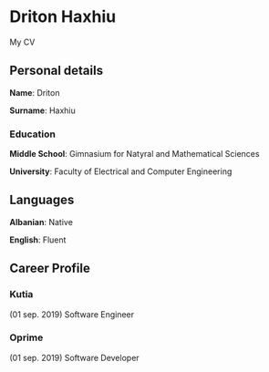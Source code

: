 # Driton Haxhiu
My CV

## Personal details
**Name**: Driton

**Surname**: Haxhiu

### Education
**Middle School**: Gimnasium for Natyral and Mathematical Sciences

**University**: Faculty of Electrical and Computer Engineering

## Languages
**Albanian**: Native

**English**: Fluent

## Career Profile
### Kutia
(01 sep. 2019)
Software Engineer

### Oprime
(01 sep. 2019)
Software Developer
